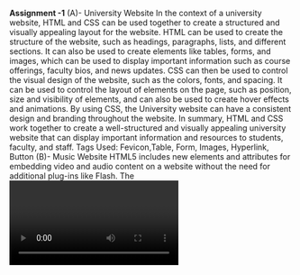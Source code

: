 **Assignment -1**
(A)- University Website 
In the context of a university website, HTML and CSS can be used together to create a structured and visually appealing layout for the website. HTML can be used to create the structure of the website, such as headings, paragraphs, lists, and different sections. It can also be used to create elements like tables, forms, and images, which can be used to display important information such as course offerings, faculty bios, and news updates.
CSS can then be used to control the visual design of the website, such as the colors, fonts, and spacing. It can be used to control the layout of elements on the page, such as position, size and visibility of elements, and can also be used to create hover effects and animations. By using CSS, the University website can have a consistent design and branding throughout the website.
In summary, HTML and CSS work together to create a well-structured and visually appealing university website that can display important information and resources to students, faculty, and staff.
Tags Used: Fevicon,Table, Form, Images, Hyperlink, Button
(B)- Music Website
HTML5 includes new elements and attributes for embedding video and audio content on a website without the need for additional plug-ins like Flash.
The <video> element is used to embed video content, and it supports a variety of video formats such as MP4, WebM, and Ogg. The <audio> element is used to embed audio content, and it also supports a variety of audio formats such as MP3, WAV, and Ogg. Both elements can include several attributes to control the playback and presentation of the media, such as autoplay, controls, loop and preload. The <source> element can be used in conjunction with the <video> and <audio> elements to specify multiple sources for the media, allowing the browser to choose the best format to play. In summary, HTML5 allows to easily include video and audio into web pages without the need of additional plug-ins, that makes it more convenient and accessible for users.
Tags Used: Audio, Video ,Header ,Footer


